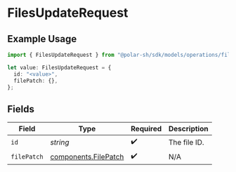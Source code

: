# FilesUpdateRequest

## Example Usage

```typescript
import { FilesUpdateRequest } from "@polar-sh/sdk/models/operations/filesupdate.js";

let value: FilesUpdateRequest = {
  id: "<value>",
  filePatch: {},
};
```

## Fields

| Field                                                        | Type                                                         | Required                                                     | Description                                                  |
| ------------------------------------------------------------ | ------------------------------------------------------------ | ------------------------------------------------------------ | ------------------------------------------------------------ |
| `id`                                                         | *string*                                                     | :heavy_check_mark:                                           | The file ID.                                                 |
| `filePatch`                                                  | [components.FilePatch](../../models/components/filepatch.md) | :heavy_check_mark:                                           | N/A                                                          |